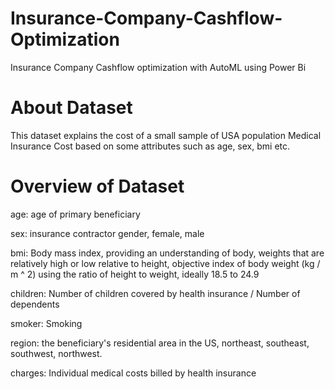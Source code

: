 # Insurance-Company-Cashflow-Optimization
Insurance Company Cashflow optimization with AutoML using Power Bi

# About Dataset
This dataset explains the cost of a small sample of USA population Medical Insurance Cost based on some attributes such as age, sex, bmi etc.

# Overview of Dataset
age: age of primary beneficiary

sex: insurance contractor gender, female, male

bmi: Body mass index, providing an understanding of body, weights that are relatively high or low relative to height,
objective index of body weight (kg / m ^ 2) using the ratio of height to weight, ideally 18.5 to 24.9

children: Number of children covered by health insurance / Number of dependents

smoker: Smoking

region: the beneficiary's residential area in the US, northeast, southeast, southwest, northwest.

charges: Individual medical costs billed by health insurance

